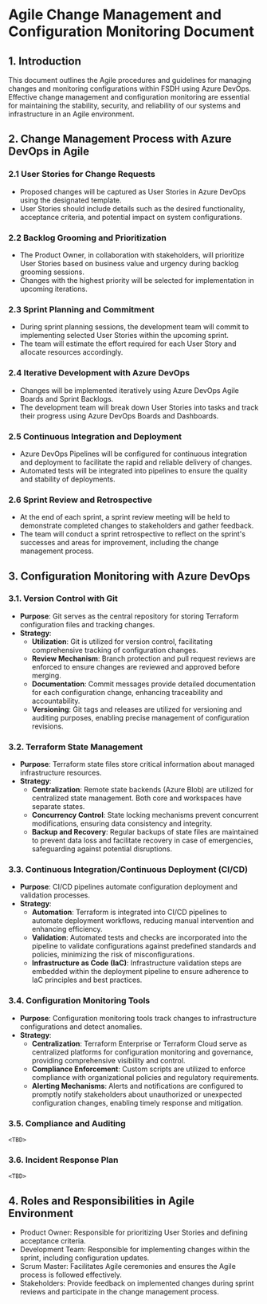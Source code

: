 # Agile Change Management and Configuration Monitoring Document

## 1. Introduction

This document outlines the Agile procedures and guidelines for managing changes and monitoring configurations within FSDH using Azure DevOps. Effective change management and configuration monitoring are essential for maintaining the stability, security, and reliability of our systems and infrastructure in an Agile environment.

## 2. Change Management Process with Azure DevOps in Agile

### 2.1 User Stories for Change Requests

- Proposed changes will be captured as User Stories in Azure DevOps using the designated template.
- User Stories should include details such as the desired functionality, acceptance criteria, and potential impact on system configurations.

### 2.2 Backlog Grooming and Prioritization

- The Product Owner, in collaboration with stakeholders, will prioritize User Stories based on business value and urgency during backlog grooming sessions.
- Changes with the highest priority will be selected for implementation in upcoming iterations.

### 2.3 Sprint Planning and Commitment

- During sprint planning sessions, the development team will commit to implementing selected User Stories within the upcoming sprint.
- The team will estimate the effort required for each User Story and allocate resources accordingly.

### 2.4 Iterative Development with Azure DevOps

- Changes will be implemented iteratively using Azure DevOps Agile Boards and Sprint Backlogs.
- The development team will break down User Stories into tasks and track their progress using Azure DevOps Boards and Dashboards.

### 2.5 Continuous Integration and Deployment

- Azure DevOps Pipelines will be configured for continuous integration and deployment to facilitate the rapid and reliable delivery of changes.
- Automated tests will be integrated into pipelines to ensure the quality and stability of deployments.

### 2.6 Sprint Review and Retrospective

- At the end of each sprint, a sprint review meeting will be held to demonstrate completed changes to stakeholders and gather feedback.
- The team will conduct a sprint retrospective to reflect on the sprint's successes and areas for improvement, including the change management process.

## 3. Configuration Monitoring with Azure DevOps

### 3.1. Version Control with Git

- **Purpose**: Git serves as the central repository for storing Terraform configuration files and tracking changes.
- **Strategy**: 
  - **Utilization**: Git is utilized for version control, facilitating comprehensive tracking of configuration changes.
  - **Review Mechanism**: Branch protection and pull request reviews are enforced to ensure changes are reviewed and approved before merging.
  - **Documentation**: Commit messages provide detailed documentation for each configuration change, enhancing traceability and accountability.
  - **Versioning**: Git tags and releases are utilized for versioning and auditing purposes, enabling precise management of configuration revisions.

### 3.2. Terraform State Management

- **Purpose**: Terraform state files store critical information about managed infrastructure resources.
- **Strategy**:
  - **Centralization**: Remote state backends (Azure Blob) are utilized for centralized state management. Both core and workspaces have separate states.
  - **Concurrency Control**: State locking mechanisms prevent concurrent modifications, ensuring data consistency and integrity.
  - **Backup and Recovery**: Regular backups of state files are maintained to prevent data loss and facilitate recovery in case of emergencies, safeguarding against potential disruptions.

### 3.3. Continuous Integration/Continuous Deployment (CI/CD)

- **Purpose**: CI/CD pipelines automate configuration deployment and validation processes.
- **Strategy**:
  - **Automation**: Terraform is integrated into CI/CD pipelines to automate deployment workflows, reducing manual intervention and enhancing efficiency.
  - **Validation**: Automated tests and checks are incorporated into the pipeline to validate configurations against predefined standards and policies, minimizing the risk of misconfigurations.
  - **Infrastructure as Code (IaC)**: Infrastructure validation steps are embedded within the deployment pipeline to ensure adherence to IaC principles and best practices.

### 3.4. Configuration Monitoring Tools

- **Purpose**: Configuration monitoring tools track changes to infrastructure configurations and detect anomalies.
- **Strategy**:
  - **Centralization**: Terraform Enterprise or Terraform Cloud serve as centralized platforms for configuration monitoring and governance, providing comprehensive visibility and control.
  - **Compliance Enforcement**: Custom scripts are utilized to enforce compliance with organizational policies and regulatory requirements.
  - **Alerting Mechanisms**: Alerts and notifications are configured to promptly notify stakeholders about unauthorized or unexpected configuration changes, enabling timely response and mitigation.

### 3.5. Compliance and Auditing

`<TBD>`

### 3.6. Incident Response Plan

`<TBD>`

## 4. Roles and Responsibilities in Agile Environment

- Product Owner: Responsible for prioritizing User Stories and defining acceptance criteria.
- Development Team: Responsible for implementing changes within the sprint, including configuration updates.
- Scrum Master: Facilitates Agile ceremonies and ensures the Agile process is followed effectively.
- Stakeholders: Provide feedback on implemented changes during sprint reviews and participate in the change management process.


